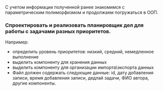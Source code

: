 С учетом информации полученной ранее знакомимся с параметрическим полиморфизмом и продолжаем погружаться в ООП.

### Спроектировать и реализовать планировщик дел для работы с задачами разных приоритетов.

Например:
* определить уровень приоритетов: низкий, средний, немедленное выполнение
* выделить компоненту для хранения данных
* выделить компоненту для организации импорта\экспорта данных
* Файл должен содержать следующие данные: id, дату добавления записи, время добавления записи, дедлай задачи, ФИО автора, другие компоненты.
